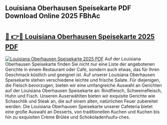 ## Louisiana Oberhausen Speisekarte PDF Download Online 2025 FBhAc

# <h2><a href="http://gc6iho.nevu.top/?p=Louisiana+Oberhausen+Speisekarte">🔗 👉🔴 Louisiana Oberhausen Speisekarte 2025 PDF</a></h2>

[![Louisiana Oberhausen Speisekarte 2025 PDF](https://i.imgur.com/dBaPXMq.png)](http://gc6iho.nevu.top/?p=Louisiana+Oberhausen+Speisekarte)
Auf der Louisiana Oberhausen Speisekarte finden Sie nicht nur eine Liste der angebotenen Gerichte in einem Restaurant oder Café, sondern auch etwas, das für Ihren Geschmack köstlich und geeignet ist. Auf unserer Louisiana Oberhausen Speisekarte stehen verschiedene leichte und frische Salate. Für diejenigen, die Fleisch bevorzugen, bieten wir eine umfangreiche Auswahl an Gerichten auf der Louisiana Oberhausen Speisekarte an: Rindfleisch, Schweinefleisch, Huhn und Fisch. Unseren Auserwählten bieten wir exquisite Gerichte wie Schaschlik und Steak an, die auf einem alten, natürlichen Feuer zubereitet werden. Die Louisiana Oberhausen Speisekarte unserer Cafeteria bietet eine große Auswahl an Desserts, von traditionellen Kuchen und Kuchen bis hin zu exquisiten Crème Brûlée und Schokoladenfuufu-ches.

